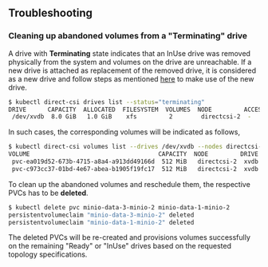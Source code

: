 
Troubleshooting
-------------

### Cleaning up abandoned volumes from a "Terminating" drive

A drive with **Terminating** state indicates that an InUse drive was removed physically from the system and volumes on the drive are unreachable. If a new drive is attached as replacement of the removed drive, it is considered as a new drive and follow steps as mentioned [here](https://github.com/minio/direct-csi/blob/master/docs/cli.md#format-and-add-drives-to-directcsi) to make use of the new drive.

```sh
$ kubectl direct-csi drives list --status="terminating"
DRIVE      CAPACITY  ALLOCATED  FILESYSTEM  VOLUMES  NODE         ACCESS-TIER  STATUS        
 /dev/xvdb  8.0 GiB   1.0 GiB    xfs         2        directcsi-2  -            Terminating
```

In such cases, the corresponding volumes will be indicated as follows,

```sh
$ kubectl direct-csi volumes list --drives /dev/xvdb --nodes directcsi-2 --all
VOLUME                                    CAPACITY  NODE         DRIVE  PODNAME  PODNAMESPACE                                                                                           
 pvc-ea019d52-673b-4715-a8a4-a913dd49166d  512 MiB   directcsi-2  xvdb   minio-2  default       *[DRIVE LOST] Please refer https://github.com/minio/direct-csi/blob/master/docs/troubleshooting.md
 pvc-c973cc37-01bd-4e67-abea-b1905f19fc17  512 MiB   directcsi-2  xvdb   minio-2  default       *[DRIVE LOST] Please refer https://github.com/minio/direct-csi/blob/master/docs/troubleshooting.md
```

To clean up the abandoned volumes and reschedule them, the respective PVCs has to be **deleted**.

```sh
$ kubectl delete pvc minio-data-3-minio-2 minio-data-1-minio-2
persistentvolumeclaim "minio-data-3-minio-2" deleted
persistentvolumeclaim "minio-data-1-minio-2" deleted  
```

The deleted PVCs will be re-created and provisions volumes successfully on the remaining "Ready" or "InUse" drives based on the requested topology specifications.
